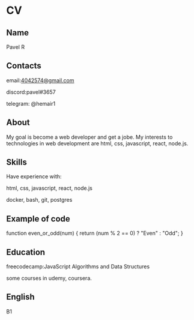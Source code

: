 # CV

## Name

Pavel R

## Contacts

email:4042574@gmail.com

discord:pavel#3657

telegram: @hemair1
## About

My goal is become a web developer and get a jobe. My interests to technologies in web development are html, css, javascript, react, node.js.

## Skills

Have experience with:

html, css, javascript, react, node.js

docker, bash, git, postgres

## Example of code

function even_or_odd(num) {
return (num % 2 == 0) ? "Even" : "Odd";
}

## Education

freecodecamp:JavaScript Algorithms and Data Structures

some courses in udemy, coursera.

## English

B1
